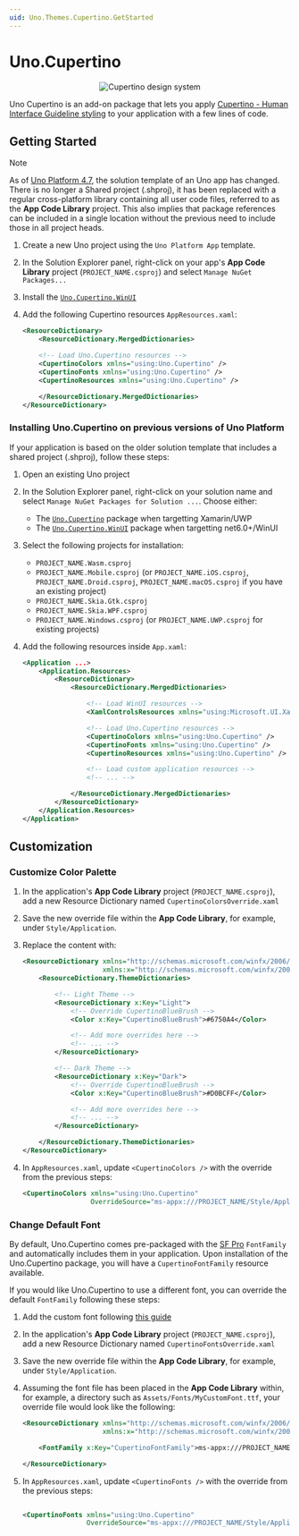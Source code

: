 ```yaml
---
uid: Uno.Themes.Cupertino.GetStarted
---
```


# Uno.Cupertino

<p align="center">
  <img src="assets/cupertino-design-system.png" alt="Cupertino design system" />
</p>

Uno Cupertino is an add-on package that lets you apply [Cupertino - Human Interface Guideline styling](https://developer.apple.com/design/human-interface-guidelines) to your application with a few lines of code.

## Getting Started

> [!NOTE]
> As of [Uno Platform 4.7](https://platform.uno/blog/uno-platform-4-7-new-project-template-performance-improvements-and-more/), the solution template of an Uno app has changed. There is no longer a Shared project (.shproj), it has been replaced with a regular cross-platform library containing all user code files, referred to as the **App Code Library** project. This also implies that package references can be included in a single location without the previous need to include those in all project heads.

1. Create a new Uno project using the `Uno Platform App` template.
2. In the Solution Explorer panel, right-click on your app's **App Code Library** project (`PROJECT_NAME.csproj`) and select `Manage NuGet Packages...`
3. Install the [`Uno.Cupertino.WinUI`](https://www.nuget.org/packages/Uno.Cupertino.WinUI)
4. Add the following Cupertino resources `AppResources.xaml`:

    ```xml
    <ResourceDictionary>
        <ResourceDictionary.MergedDictionaries>

        <!-- Load Uno.Cupertino resources -->
        <CupertinoColors xmlns="using:Uno.Cupertino" />
        <CupertinoFonts xmlns="using:Uno.Cupertino" />
        <CupertinoResources xmlns="using:Uno.Cupertino" />

        </ResourceDictionary.MergedDictionaries>
    </ResourceDictionary>
    ```

### Installing Uno.Cupertino on previous versions of Uno Platform

If your application is based on the older solution template that includes a shared project (.shproj), follow these steps:

1. Open an existing Uno project
2. In the Solution Explorer panel, right-click on your solution name and select `Manage NuGet Packages for Solution ...`. Choose either:
    - The [`Uno.Cupertino`](https://www.nuget.org/packages/Uno.Cupertino/) package when targetting Xamarin/UWP
    - The [`Uno.Cupertino.WinUI`](https://www.nuget.org/packages/Uno.Cupertino.WinUI) package when targetting net6.0+/WinUI

3. Select the following projects for installation:
    - `PROJECT_NAME.Wasm.csproj`
    - `PROJECT_NAME.Mobile.csproj` (or `PROJECT_NAME.iOS.csproj`, `PROJECT_NAME.Droid.csproj`, `PROJECT_NAME.macOS.csproj` if you have an existing project)
    - `PROJECT_NAME.Skia.Gtk.csproj`
    - `PROJECT_NAME.Skia.WPF.csproj`
    - `PROJECT_NAME.Windows.csproj` (or `PROJECT_NAME.UWP.csproj` for existing projects)
4. Add the following resources inside `App.xaml`:

    ```xml
    <Application ...>
        <Application.Resources>
            <ResourceDictionary>
                <ResourceDictionary.MergedDictionaries>

                    <!-- Load WinUI resources -->
                    <XamlControlsResources xmlns="using:Microsoft.UI.Xaml.Controls" />

                    <!-- Load Uno.Cupertino resources -->
                    <CupertinoColors xmlns="using:Uno.Cupertino" />
                    <CupertinoFonts xmlns="using:Uno.Cupertino" />
                    <CupertinoResources xmlns="using:Uno.Cupertino" />

                    <!-- Load custom application resources -->
                    <!-- ... -->

                </ResourceDictionary.MergedDictionaries>
            </ResourceDictionary>
        </Application.Resources>
    </Application>
    ```

## Customization

### Customize Color Palette

1. In the application's **App Code Library** project (`PROJECT_NAME.csproj`), add a new Resource Dictionary named `CupertinoColorsOverride.xaml`
2. Save the new override file within the **App Code Library**, for example, under `Style/Application`.
3. Replace the content with:

    ```xml
    <ResourceDictionary xmlns="http://schemas.microsoft.com/winfx/2006/xaml/presentation"
                        xmlns:x="http://schemas.microsoft.com/winfx/2006/xaml">
        <ResourceDictionary.ThemeDictionaries>

            <!-- Light Theme -->
            <ResourceDictionary x:Key="Light">
                <!-- Override CupertinoBlueBrush -->
                <Color x:Key="CupertinoBlueBrush">#6750A4</Color>

                <!-- Add more overrides here -->
                <!-- ... -->
            </ResourceDictionary>

            <!-- Dark Theme -->
            <ResourceDictionary x:Key="Dark">
                <!-- Override CupertinoBlueBrush -->
                <Color x:Key="CupertinoBlueBrush">#D0BCFF</Color>

                <!-- Add more overrides here -->
                <!-- ... -->
            </ResourceDictionary>

        </ResourceDictionary.ThemeDictionaries>
    </ResourceDictionary>
    ```

4. In `AppResources.xaml`, update `<CupertinoColors />` with the override from the previous steps:

    ```xml
    <CupertinoColors xmlns="using:Uno.Cupertino"
                     OverrideSource="ms-appx:///PROJECT_NAME/Style/Application/CupertinoColorsOverride.xaml" />
    ```

### Change Default Font

By default, Uno.Cupertino comes pre-packaged with the [SF Pro](https://developer.apple.com/fonts/) `FontFamily` and automatically includes them in your application. Upon installation of the Uno.Cupertino package, you will have a `CupertinoFontFamily` resource available.

If you would like Uno.Cupertino to use a different font, you can override the default `FontFamily` following these steps:

1. Add the custom font following [this guide](https://platform.uno/docs/articles/features/custom-fonts.html)
2. In the application's **App Code Library** project (`PROJECT_NAME.csproj`), add a new Resource Dictionary named `CupertinoFontsOverride.xaml`
3. Save the new override file within the **App Code Library**, for example, under `Style/Application`.
4. Assuming the font file has been placed in the **App Code Library** within, for example, a directory such as `Assets/Fonts/MyCustomFont.ttf`, your override file would look like the following:

    ```xml
    <ResourceDictionary xmlns="http://schemas.microsoft.com/winfx/2006/xaml/presentation"
                        xmlns:x="http://schemas.microsoft.com/winfx/2006/xaml">

        <FontFamily x:Key="CupertinoFontFamily">ms-appx:///PROJECT_NAME/Assets/Fonts/MyCustomFont.ttf</FontFamily>

    </ResourceDictionary>
    ```

5. In `AppResources.xaml`, update `<CupertinoFonts />` with the override from the previous steps:

    ```xml

    <CupertinoFonts xmlns="using:Uno.Cupertino"
                    OverrideSource="ms-appx:///PROJECT_NAME/Style/Application/CupertinoFontsOverride.xaml" />
    ```
